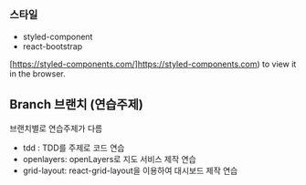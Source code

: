 ## `스타일`

-   styled-component
-   react-bootstrap

[https://styled-components.com/]https://styled-components.com) to view it in the browser.

## Branch 브랜치 (연습주제)

브랜치별로 연습주제가 다름

-   tdd : TDD를 주제로 코드 연습
-   openlayers: openLayers로 지도 서비스 제작 연습
-   grid-layout: react-grid-layout을 이용하여 대시보드 제작 연습
